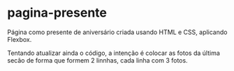# pagina-presente
Página como presente de aniversário criada usando HTML e CSS, aplicando Flexbox.

Tentando atualizar ainda o código, a intenção é colocar as fotos da última secão de forma que formem 2 linnhas, cada linha com 3 fotos.
